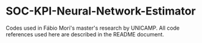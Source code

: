 # SOC-KPI-Neural-Network-Estimator
Codes used in Fábio Mori's master's research by UNICAMP. All code references used here are described in the README document.

